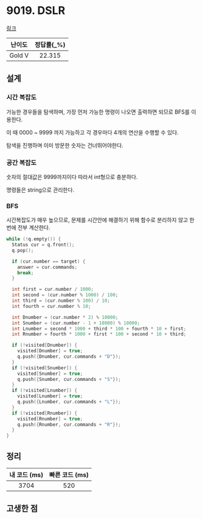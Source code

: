 # 9019. DSLR

[링크](https://www.acmicpc.net/problem/9019)

| 난이도 | 정답률(\_%) |
| :----: | :---------: |
| Gold V |   22.315    |

## 설계

### 시간 복잡도

가능한 경우들을 탐색하며, 가장 먼저 가능한 명령이 나오면 출력하면 되므로 BFS를 이용한다.

이 때 0000 ~ 9999 까지 가능하고 각 경우마다 4개의 연산을 수행할 수 있다.

탐색을 진행하며 이미 방문한 숫자는 건너뛰어야한다.

### 공간 복잡도

숫자의 절대값은 9999까지이다 따라서 int형으로 충분하다.

명령들은 string으로 관리한다.

### BFS

시간복잡도가 매우 높으므로, 문제를 시간안에 해결하기 위해 함수로 분리하지 않고 한번에 전부 계산한다.

```cpp
while (!q.empty()) {
  Status cur = q.front();
  q.pop();

  if (cur.number == target) {
    answer = cur.commands;
    break;
  }

  int first = cur.number / 1000;
  int second = (cur.number % 1000) / 100;
  int third = (cur.number % 100) / 10;
  int fourth = cur.number % 10;

  int Dnumber = (cur.number * 2) % 10000;
  int Snumber = (cur.number - 1 + 10000) % 10000;
  int Lnumber = second * 1000 + third * 100 + fourth * 10 + first;
  int Rnumber = fourth * 1000 + first * 100 + second * 10 + third;

  if (!visited[Dnumber]) {
    visited[Dnumber] = true;
    q.push({Dnumber, cur.commands + "D"});
  }
  if (!visited[Snumber]) {
    visited[Snumber] = true;
    q.push({Snumber, cur.commands + "S"});
  }
  if (!visited[Lnumber]) {
    visited[Lnumber] = true;
    q.push({Lnumber, cur.commands + "L"});
  }
  if (!visited[Rnumber]) {
    visited[Rnumber] = true;
    q.push({Rnumber, cur.commands + "R"});
  }
}
```

## 정리

| 내 코드 (ms) | 빠른 코드 (ms) |
| :----------: | :------------: |
|     3704     |      520       |

## 고생한 점
